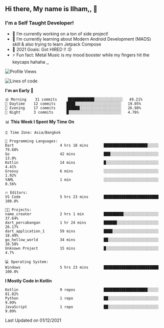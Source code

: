 ## Hi there, My name is Ilham,, 👋


### I'm a Self Taught Developer!
- 🔭 I’m currently working on a ton of side project!
- 🌱 I’m currently learning about Modern Android Development (MADS) skill & also trying to learn Jetpack Compose
- 🥅 2021 Goals: Got HIRED !! :D
- ⚡ Fun fact: Metal Music is my mood booster while my fingers hit the keycaps hahaha  ,,



<!--START_SECTION:waka-->
![Profile Views](http://img.shields.io/badge/Profile%20Views-0-blue)

![Lines of code](https://img.shields.io/badge/From%20Hello%20World%20I%27ve%20Written-383330%20lines%20of%20code-blue)

**I'm an Early 🐤** 

```text
🌞 Morning    31 commits     ████████████░░░░░░░░░░░░░   49.21% 
🌆 Daytime    12 commits     ████░░░░░░░░░░░░░░░░░░░░░   19.05% 
🌃 Evening    17 commits     ██████░░░░░░░░░░░░░░░░░░░   26.98% 
🌙 Night      3 commits      █░░░░░░░░░░░░░░░░░░░░░░░░   4.76%

```


📊 **This Week I Spent My Time On** 

```text
⌚︎ Time Zone: Asia/Bangkok

💬 Programming Languages: 
Dart                     4 hrs 18 mins       ████████████████████░░░░░   79.68% 
Go                       42 mins             ███░░░░░░░░░░░░░░░░░░░░░░   13.0% 
Kotlin                   14 mins             █░░░░░░░░░░░░░░░░░░░░░░░░   4.41% 
Groovy                   6 mins              ░░░░░░░░░░░░░░░░░░░░░░░░░   1.92% 
YAML                     1 min               ░░░░░░░░░░░░░░░░░░░░░░░░░   0.56%

🔥 Editors: 
VS Code                  5 hrs 23 mins       █████████████████████████   100.0%

🐱‍💻 Projects: 
name_creater             2 hrs 1 min         █████████░░░░░░░░░░░░░░░░   37.64% 
dart_percabangan         1 hr 24 mins        ██████░░░░░░░░░░░░░░░░░░░   26.17% 
dart_application_1       59 mins             ████░░░░░░░░░░░░░░░░░░░░░   18.49% 
go_hellow_world          34 mins             ██░░░░░░░░░░░░░░░░░░░░░░░   10.58% 
Unknown Project          15 mins             █░░░░░░░░░░░░░░░░░░░░░░░░   4.7%

💻 Operating System: 
Windows                  5 hrs 23 mins       █████████████████████████   100.0%

```

**I Mostly Code in Kotlin** 

```text
Kotlin                   9 repos             ████████████████████░░░░░   81.82% 
Python                   1 repo              ██░░░░░░░░░░░░░░░░░░░░░░░   9.09% 
JavaScript               1 repo              ██░░░░░░░░░░░░░░░░░░░░░░░   9.09%

```



 Last Updated on 01/12/2021
<!--END_SECTION:waka-->

